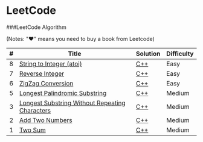 LeetCode
========

###LeetCode Algorithm

(Notes: "&hearts;" means you need to buy a book from Leetcode)


| # | Title | Solution | Difficulty |
|---| ----- | -------- | ---------- |
|8|[String to Integer (atoi)](https://leetcode.com/problems/string-to-integer-atoi/)| [C++](./string-to-integer-atoi/string-to-integer-atoi.cpp) |Easy|
|7|[Reverse Integer](https://leetcode.com/problems/reverse-integer/)| [C++](./reverse-integer/reverse-integer.cpp) |Easy|
|6|[ZigZag Conversion](https://leetcode.com/problems/zigzag-conversion/)| [C++](./zigzag-conversion/zigzag-conversion.cpp) |Easy|
|5|[Longest Palindromic Substring](https://leetcode.com/problems/longest-palindromic-substring/)| [C++](./longest-palindromic-substring/longest-palindromic-substring.cpp) |Medium|
|3|[Longest Substring Without Repeating Characters](https://oj.leetcode.com/problems/longest-substring-without-repeating-characters/)| [C++](./longest-substring-without-repeating-characters/longest-substring-without-repeating-characters.cpp) |Medium|
|2|[Add Two Numbers](https://oj.leetcode.com/problems/add-two-numbers/)| [C++](./add-two-numbers/add-two-numbers.cpp) |Medium|
|1|[Two Sum](https://oj.leetcode.com/problems/two-sum/)| [C++](./two-sum/two-sum.cpp) |Medium|
